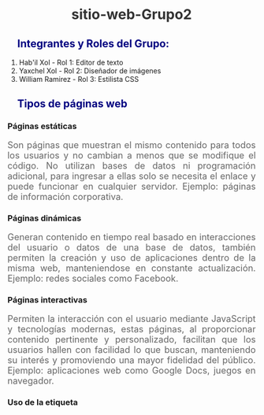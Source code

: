 # sitio-web-Grupo2

## Integrantes y Roles del Grupo:
1. Hab'il Xol - Rol 1: Editor de texto
2. Yaxchel Xol - Rol 2: Diseñador de imágenes
3. William Ramirez - Rol 3: Estilista CSS

## Tipos de páginas web

### Páginas estáticas
Son páginas que muestran el mismo contenido para todos los usuarios y no cambian a menos que se modifique el código. No utilizan bases de datos ni programación adicional, para ingresar a ellas solo se necesita el enlace y puede funcionar en cualquier servidor. Ejemplo: páginas de información corporativa.

### Páginas dinámicas
Generan contenido en tiempo real basado en interacciones del usuario o datos de una base de datos, también permiten la creación y uso de aplicaciones dentro de la misma web, manteniendose en constante actualización. Ejemplo: redes sociales como Facebook.

### Páginas interactivas
Permiten la interacción con el usuario mediante JavaScript y tecnologías modernas, estas páginas, al proporcionar contenido pertinente y personalizado, facilitan que los usuarios hallen con facilidad lo que buscan, manteniendo su interés y promoviendo una mayor fidelidad del público. Ejemplo: aplicaciones web como Google Docs, juegos en navegador.


### Uso de la etiqueta <style>
<style> es un elemento de HTML5 y permite incluir CSS dentro de un documento HTML. Definen como se ven los elemento y como se comportan visualmente.
Es obligatorio agregar la etiqueta <style> dentro de la sección <head> del documento, ara garantizar que los estilos se carguen antes de que se renderice el contenido del documento, asegurando que la página se vea como debería desde el primer momento.

  
```html
<head>
  <title>Ejemplo de etiqueta style</title>
  <style>
    body {
      background-color: #f0f0f0;
    }
    h1 {
      color: #333;
      text-align: center;
    }
    h2 {
      color: navy;
      margin-left: 20px;
    }
    p {
      color: #666;
      font-size: 18px;
      text-align: justify;
    }
</style>
</head>
